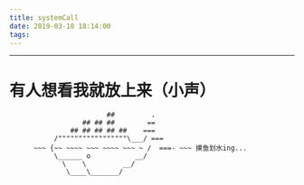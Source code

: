 ```yaml
---
title: systemCall
date: 2019-03-18 18:14:00
tags:
---
```


---
# 有人想看我就放上来（小声）

```
                        ##         .
                  ## ## ##        ==
               ## ## ## ## ##    ===
           /"""""""""""""""""\___/ ===
      ~~~ {~~ ~~~~ ~~~ ~~~~ ~~~ ~ /  ===- ~~~ 摸鱼划水ing...
           \______ o           __/
             \    \         __/
              \____\_______/
```